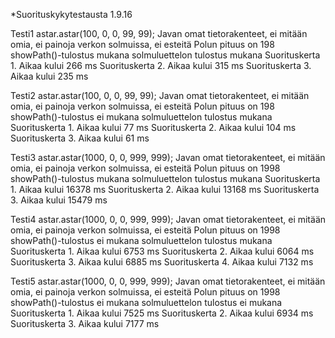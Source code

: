 *Suorituskykytestausta 1.9.16

Testi1
astar.astar(100, 0, 0, 99, 99);
Javan omat tietorakenteet, ei mitään omia, ei painoja verkon solmuissa, ei esteitä
Polun pituus on 198
showPath()-tulostus mukana
solmuluettelon tulostus mukana
Suorituskerta 1. Aikaa kului 266 ms
Suorituskerta 2. Aikaa kului 315 ms
Suorituskerta 3. Aikaa kului 235 ms

Testi2
astar.astar(100, 0, 0, 99, 99);
Javan omat tietorakenteet, ei mitään omia, ei painoja verkon solmuissa, ei esteitä
Polun pituus on 198
showPath()-tulostus ei mukana
solmuluettelon tulostus mukana
Suorituskerta 1. Aikaa kului 77 ms
Suorituskerta 2. Aikaa kului 104 ms
Suorituskerta 3. Aikaa kului 61 ms


Testi3
astar.astar(1000, 0, 0, 999, 999);
Javan omat tietorakenteet, ei mitään omia, ei painoja verkon solmuissa, ei esteitä
Polun pituus on 1998
showPath()-tulostus mukana
solmuluettelon tulostus mukana
Suorituskerta 1. Aikaa kului 16378 ms
Suorituskerta 2. Aikaa kului 13168 ms
Suorituskerta 3. Aikaa kului 15479 ms


Testi4
astar.astar(1000, 0, 0, 999, 999);
Javan omat tietorakenteet, ei mitään omia, ei painoja verkon solmuissa, ei esteitä
Polun pituus on 1998
showPath()-tulostus ei mukana
solmuluettelon tulostus mukana
Suorituskerta 1. Aikaa kului 6753 ms
Suorituskerta 2. Aikaa kului 6064 ms
Suorituskerta 3. Aikaa kului 6885 ms
Suorituskerta 4. Aikaa kului 7132 ms


Testi5
astar.astar(1000, 0, 0, 999, 999);
Javan omat tietorakenteet, ei mitään omia, ei painoja verkon solmuissa, ei esteitä
Polun pituus on 1998
showPath()-tulostus ei mukana
solmuluettelon tulostus ei mukana
Suorituskerta 1. Aikaa kului 7525 ms
Suorituskerta 2. Aikaa kului 6934 ms
Suorituskerta 3. Aikaa kului 7177 ms



